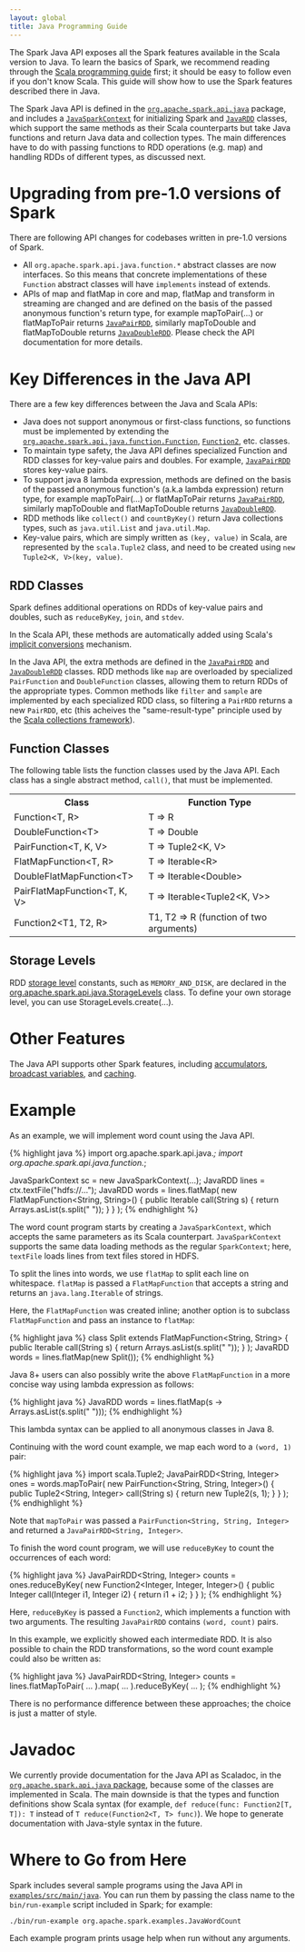 ```yaml
---
layout: global
title: Java Programming Guide
---
```


The Spark Java API exposes all the Spark features available in the Scala version to Java.
To learn the basics of Spark, we recommend reading through the
[Scala programming guide](scala-programming-guide.html) first; it should be
easy to follow even if you don't know Scala.
This guide will show how to use the Spark features described there in Java.

The Spark Java API is defined in the
[`org.apache.spark.api.java`](api/core/index.html#org.apache.spark.api.java.package) package, and includes
a [`JavaSparkContext`](api/core/index.html#org.apache.spark.api.java.JavaSparkContext) for
initializing Spark and [`JavaRDD`](api/core/index.html#org.apache.spark.api.java.JavaRDD) classes,
which support the same methods as their Scala counterparts but take Java functions and return
Java data and collection types. The main differences have to do with passing functions to RDD
operations (e.g. map) and handling RDDs of different types, as discussed next.

# Upgrading from pre-1.0 versions of Spark

There are following API changes for codebases written in pre-1.0 versions of Spark.

* All `org.apache.spark.api.java.function.*` abstract classes are now interfaces. 
  So this means that concrete implementations of these `Function` abstract classes will 
  have `implements` instead of extends.
* APIs of map and flatMap in core and map, flatMap and transform in streaming 
  are changed and are defined on the basis of the passed anonymous function's
  return type, for example mapToPair(...) or flatMapToPair returns
  [`JavaPairRDD`](api/core/index.html#org.apache.spark.api.java.JavaPairRDD),
  similarly mapToDouble and flatMapToDouble returns
  [`JavaDoubleRDD`](api/core/index.html#org.apache.spark.api.java.JavaDoubleRDD).
  Please check the API documentation for more details.

# Key Differences in the Java API

There are a few key differences between the Java and Scala APIs:

* Java does not support anonymous or first-class functions, so functions must
  be implemented by extending the
  [`org.apache.spark.api.java.function.Function`](api/core/index.html#org.apache.spark.api.java.function.Function),
  [`Function2`](api/core/index.html#org.apache.spark.api.java.function.Function2), etc.
  classes.
* To maintain type safety, the Java API defines specialized Function and RDD
  classes for key-value pairs and doubles. For example, 
  [`JavaPairRDD`](api/core/index.html#org.apache.spark.api.java.JavaPairRDD)
  stores key-value pairs.
* To support java 8 lambda expression, methods are defined on the basis of 
  the passed anonymous function's (a.k.a lambda expression) return type, 
  for example mapToPair(...) or flatMapToPair returns
  [`JavaPairRDD`](api/core/index.html#org.apache.spark.api.java.JavaPairRDD),
  similarly mapToDouble and flatMapToDouble returns
  [`JavaDoubleRDD`](api/core/index.html#org.apache.spark.api.java.JavaDoubleRDD).
* RDD methods like `collect()` and `countByKey()` return Java collections types,
  such as `java.util.List` and `java.util.Map`.
* Key-value pairs, which are simply written as `(key, value)` in Scala, are represented
  by the `scala.Tuple2` class, and need to be created using `new Tuple2<K, V>(key, value)`.

## RDD Classes

Spark defines additional operations on RDDs of key-value pairs and doubles, such
as `reduceByKey`, `join`, and `stdev`.

In the Scala API, these methods are automatically added using Scala's
[implicit conversions](http://www.scala-lang.org/node/130) mechanism.

In the Java API, the extra methods are defined in the
[`JavaPairRDD`](api/core/index.html#org.apache.spark.api.java.JavaPairRDD)
and [`JavaDoubleRDD`](api/core/index.html#org.apache.spark.api.java.JavaDoubleRDD)
classes.  RDD methods like `map` are overloaded by specialized `PairFunction`
and `DoubleFunction` classes, allowing them to return RDDs of the appropriate
types.  Common methods like `filter` and `sample` are implemented by
each specialized RDD class, so filtering a `PairRDD` returns a new `PairRDD`,
etc (this acheives the "same-result-type" principle used by the [Scala collections
framework](http://docs.scala-lang.org/overviews/core/architecture-of-scala-collections.html)).

## Function Classes

The following table lists the function classes used by the Java API.  Each
class has a single abstract method, `call()`, that must be implemented.

<table class="table">
<tr><th>Class</th><th>Function Type</th></tr>

<tr><td>Function&lt;T, R&gt;</td><td>T =&gt; R </td></tr>
<tr><td>DoubleFunction&lt;T&gt;</td><td>T =&gt; Double </td></tr>
<tr><td>PairFunction&lt;T, K, V&gt;</td><td>T =&gt; Tuple2&lt;K, V&gt; </td></tr>

<tr><td>FlatMapFunction&lt;T, R&gt;</td><td>T =&gt; Iterable&lt;R&gt; </td></tr>
<tr><td>DoubleFlatMapFunction&lt;T&gt;</td><td>T =&gt; Iterable&lt;Double&gt; </td></tr>
<tr><td>PairFlatMapFunction&lt;T, K, V&gt;</td><td>T =&gt; Iterable&lt;Tuple2&lt;K, V&gt;&gt; </td></tr>

<tr><td>Function2&lt;T1, T2, R&gt;</td><td>T1, T2 =&gt; R (function of two arguments)</td></tr>
</table>

## Storage Levels

RDD [storage level](scala-programming-guide.html#rdd-persistence) constants, such as `MEMORY_AND_DISK`, are
declared in the [org.apache.spark.api.java.StorageLevels](api/core/index.html#org.apache.spark.api.java.StorageLevels) class. To
define your own storage level, you can use StorageLevels.create(...). 

# Other Features

The Java API supports other Spark features, including
[accumulators](scala-programming-guide.html#accumulators),
[broadcast variables](scala-programming-guide.html#broadcast-variables), and
[caching](scala-programming-guide.html#rdd-persistence).


# Example

As an example, we will implement word count using the Java API.

{% highlight java %}
import org.apache.spark.api.java.*;
import org.apache.spark.api.java.function.*;

JavaSparkContext sc = new JavaSparkContext(...);
JavaRDD<String> lines = ctx.textFile("hdfs://...");
JavaRDD<String> words = lines.flatMap(
  new FlatMapFunction<String, String>() {
    public Iterable<String> call(String s) {
      return Arrays.asList(s.split(" "));
    }
  }
);
{% endhighlight %}

The word count program starts by creating a `JavaSparkContext`, which accepts
the same parameters as its Scala counterpart.  `JavaSparkContext` supports the
same data loading methods as the regular `SparkContext`; here, `textFile`
loads lines from text files stored in HDFS.

To split the lines into words, we use `flatMap` to split each line on
whitespace.  `flatMap` is passed a `FlatMapFunction` that accepts a string and
returns an `java.lang.Iterable` of strings.

Here, the `FlatMapFunction` was created inline; another option is to subclass
`FlatMapFunction` and pass an instance to `flatMap`:

{% highlight java %}
class Split extends FlatMapFunction<String, String> {
  public Iterable<String> call(String s) {
    return Arrays.asList(s.split(" "));
  }
);
JavaRDD<String> words = lines.flatMap(new Split());
{% endhighlight %}

Java 8+ users can also possibly write the above `FlatMapFunction` in a more concise way using 
lambda expression as follows:

{% highlight java %}
JavaRDD<String> words = lines.flatMap(s -> Arrays.asList(s.split(" ")));
{% endhighlight %}

This lambda syntax can be applied to all anonymous classes in Java 8.

Continuing with the word count example, we map each word to a `(word, 1)` pair:

{% highlight java %}
import scala.Tuple2;
JavaPairRDD<String, Integer> ones = words.mapToPair(
  new PairFunction<String, String, Integer>() {
    public Tuple2<String, Integer> call(String s) {
      return new Tuple2(s, 1);
    }
  }
);
{% endhighlight %}

Note that `mapToPair` was passed a `PairFunction<String, String, Integer>` and
returned a `JavaPairRDD<String, Integer>`.

To finish the word count program, we will use `reduceByKey` to count the
occurrences of each word:

{% highlight java %}
JavaPairRDD<String, Integer> counts = ones.reduceByKey(
  new Function2<Integer, Integer, Integer>() {
    public Integer call(Integer i1, Integer i2) {
      return i1 + i2;
    }
  }
);
{% endhighlight %}

Here, `reduceByKey` is passed a `Function2`, which implements a function with
two arguments.  The resulting `JavaPairRDD` contains `(word, count)` pairs.

In this example, we explicitly showed each intermediate RDD.  It is also
possible to chain the RDD transformations, so the word count example could also
be written as:

{% highlight java %}
JavaPairRDD<String, Integer> counts = lines.flatMapToPair(
    ...
  ).map(
    ...
  ).reduceByKey(
    ...
  );
{% endhighlight %}

There is no performance difference between these approaches; the choice is
just a matter of style.

# Javadoc

We currently provide documentation for the Java API as Scaladoc, in the
[`org.apache.spark.api.java` package](api/core/index.html#org.apache.spark.api.java.package), because
some of the classes are implemented in Scala. The main downside is that the types and function
definitions show Scala syntax (for example, `def reduce(func: Function2[T, T]): T` instead of
`T reduce(Function2<T, T> func)`). 
We hope to generate documentation with Java-style syntax in the future.


# Where to Go from Here

Spark includes several sample programs using the Java API in
[`examples/src/main/java`](https://github.com/apache/spark/tree/master/examples/src/main/java/org/apache/spark/examples).  You can run them by passing the class name to the
`bin/run-example` script included in Spark; for example:

    ./bin/run-example org.apache.spark.examples.JavaWordCount

Each example program prints usage help when run
without any arguments.
